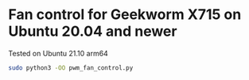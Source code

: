 # Fan control for Geekworm X715 on Ubuntu 20.04 and newer

Tested on Ubuntu 21.10 arm64

```bash
sudo python3 -OO pwm_fan_control.py
```